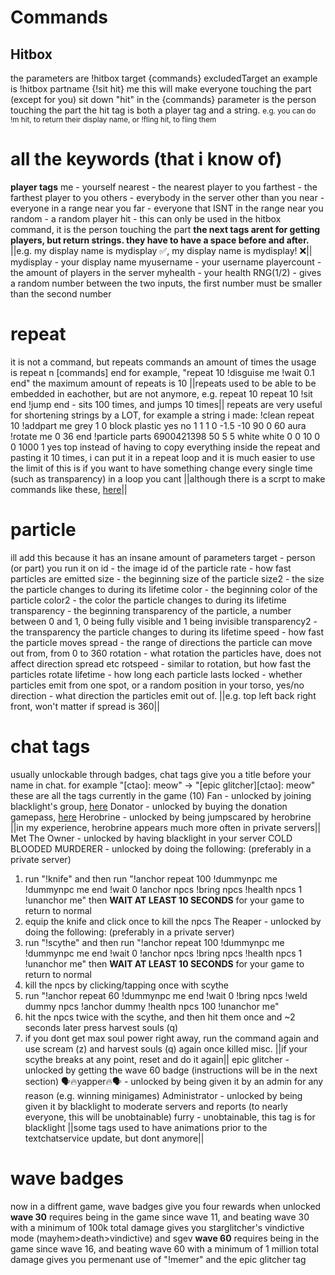 # Commands
## Hitbox
the parameters are !hitbox target {commands} excludedTarget
an example is !hitbox partname {!sit hit} me
this will make everyone touching the part (except for you) sit down
"hit" in the {commands} parameter is the person touching the part
the hit tag is both a player tag and a string. <small>e.g. you can do !m hit, to return their display name, or !fling hit, to fling them</small>

# all the keywords (that i know of)
**player tags**
me - yourself
nearest - the nearest player to you
farthest - the farthest player to you
others - everybody in the server other than you
near - everyone in a range near you
far - everyone that ISNT in the range near you
random - a random player
hit - this can only be used in the hitbox command, it is the person touching the part
**the next tags arent for getting players, but return strings. they have to have a space before and after.** ||e.g. my display name is mydisplay ✅, my display name is mydisplay! ❌||
mydisplay - your display name
myusername - your username
playercount - the amount of players in the server
myhealth - your health
RNG(1/2) - gives a random number between the two inputs, the first number must be smaller than the second number

# repeat
it is not a command, but repeats commands an amount of times
the usage is repeat n [commands] end
for example, "repeat 10 !disguise me !wait 0.1 end"
the maximum amount of repeats is 10
||repeats used to be able to be embedded in eachother, but are not anymore, e.g. repeat 10 repeat 10 !sit end !jump end - sits 100 times, and jumps 10 times||
repeats are very useful for shortening strings by a LOT, for example a string i made:
!clean repeat 10 !addpart me grey 1 0 block plastic yes no 1 1 1 0 -1.5 -10 90 0 60 aura !rotate me 0 36 end !particle parts 6900421398 50 5 5 white white 0 0 10 0 0 1000 1 yes top
instead of having to copy everything inside the repeat and pasting it 10 times, i can put it in a repeat loop and it is much easier to use
the limit of this is if you want to have something change every single time (such as transparency) in a loop you cant ||although there is a scrpt to make commands like these, [here](https://pastebin.com/726LUaVm)||

# particle
ill add this because it has an insane amount of parameters
target - person (or part) you run it on
id - the image id of the particle
rate - how fast particles are emitted
size - the beginning size of the particle
size2 - the size the particle changes to during its lifetime
color - the beginning color of the particle
color2 - the color the particle changes to during its lifetime
transparency - the beginning transparency of the particle, a number between 0 and 1, 0 being fully visible and 1 being invisible
transparency2 - the transparency the particle changes to during its lifetime
speed - how fast the particle moves
spread - the range of directions the particle can move out from, from 0 to 360
rotation - what rotation the particles have, does not affect direction spread etc
rotspeed - similar to rotation, but how fast the particles rotate
lifetime - how long each particle lasts
locked - whether particles emit from one spot, or a random position in your torso, yes/no
direction - what direction the particles emit out of. ||e.g. top left back right front, won't matter if spread is 360||

# chat tags
usually unlockable through badges, chat tags give you a title before your name in chat.
for example "[ctao]: meow" -> "[epic glitcher][ctao]: meow"
these are all the tags currently in the game (10)
Fan - unlocked by joining blacklight's group, [here](https://www.roblox.com/communities/17044066)
Donator - unlocked by buying the donation gamepass, [here](https://www.roblox.com/game-pass/812596930)
Herobrine - unlocked by being jumpscared by herobrine ||in my experience, herobrine appears much more often in private servers||
Met The Owner - unlocked by having blacklight in your server
COLD BLOODED MURDERER - unlocked by doing the following: (preferably in a private server)
1. run "!knife" and then run "!anchor repeat 100 !dummynpc me !dummynpc me end !wait 0 !anchor npcs !bring npcs !health npcs 1 !unanchor me" then **WAIT AT LEAST 10 SECONDS** for your game to return to normal
2. equip the knife and click once to kill the npcs
The Reaper - unlocked by doing the following: (preferably in a private server)
1. run "!scythe" and then run "!anchor repeat 100 !dummynpc me !dummynpc me end !wait 0 !anchor npcs !bring npcs !health npcs 1 !unanchor me" then **WAIT AT LEAST 10 SECONDS** for your game to return to normal
2. kill the npcs by clicking/tapping once with scythe
3. run "!anchor repeat 60 !dummynpc me end !wait 0 !bring npcs !weld dummy npcs !anchor dummy !health npcs 100 !unanchor me"
4. hit the npcs twice with the scythe, and then hit them once and ~2 seconds later press harvest souls (q)
5. if you dont get max soul power right away, run the command again and use scream (z) and harvest souls (q) again once killed
misc. ||if your scythe breaks at any point, reset and do it again||
epic glitcher - unlocked by getting the wave 60 badge (instructions will be in the next section)
🗣🔥yapper🔥🗣 - unlocked by being given it by an admin for any reason (e.g. winning minigames)
Administrator - unlocked by being given it by blacklight to moderate servers and reports (to nearly everyone, this will be unobtainable)
furry - unobtainable, this tag is for blacklight
||some tags used to have animations prior to the textchatservice update, but dont anymore||

# wave badges
now in a diffrent game, wave badges give you four rewards when unlocked
**wave 30**
requires being in the game since wave 11, and beating wave 30 with a minimum of 100k total damage
gives you starglitcher's vindictive mode (mayhem>death>vindictive) and sgev
**wave 60**
requires being in the game since wave 16, and beating wave 60 with a minimum of 1 million total damage
gives you permenant use of "!memer" and the epic glitcher tag
